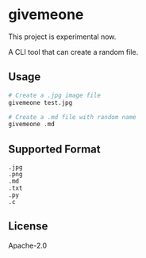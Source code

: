 # givemeone

This project is experimental now.

A CLI tool that can create a random file.

## Usage
```bash
# Create a .jpg image file
givemeone test.jpg

# Create a .md file with random name
givemeone .md
```

## Supported Format
```
.jpg
.png
.md
.txt
.py
.c
```


## License
Apache-2.0